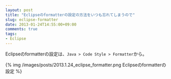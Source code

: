 ```yaml
---
layout: post
title: "Eclipseのformatterの設定の方法をいつも忘れてしまうので"
slug: eclipse-formatter
date: 2013-01-24T14:55:00+09:00
comments: true
tags:
- Eclipse
---
```


Eclipseのformatterの設定は、`Java > Code Style > Formatter`から。

{% img /images/posts/2013.1.24_eclipse_formatter.png Eclipseのformatterの設定 %}
